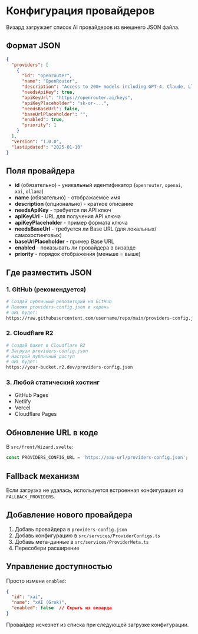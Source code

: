 # Конфигурация провайдеров

Визард загружает список AI провайдеров из внешнего JSON файла.

## Формат JSON

```json
{
  "providers": [
    {
      "id": "openrouter",
      "name": "OpenRouter",
      "description": "Access to 200+ models including GPT-4, Claude, Llama",
      "needsApiKey": true,
      "apiKeyUrl": "https://openrouter.ai/keys",
      "apiKeyPlaceholder": "sk-or-...",
      "needsBaseUrl": false,
      "baseUrlPlaceholder": "",
      "enabled": true,
      "priority": 1
    }
  ],
  "version": "1.0.0",
  "lastUpdated": "2025-01-10"
}
```

## Поля провайдера

- **id** (обязательно) - уникальный идентификатор (`openrouter`, `openai`, `xai`, `ollama`)
- **name** (обязательно) - отображаемое имя
- **description** (опционально) - краткое описание
- **needsApiKey** - требуется ли API ключ
- **apiKeyUrl** - URL для получения API ключа
- **apiKeyPlaceholder** - пример формата ключа
- **needsBaseUrl** - требуется ли Base URL (для локальных/самохостинговых)
- **baseUrlPlaceholder** - пример Base URL
- **enabled** - показывать ли провайдера в визарде
- **priority** - порядок отображения (меньше = выше)

## Где разместить JSON

### 1. GitHub (рекомендуется)

```bash
# Создай публичный репозиторий на GitHub
# Положи providers-config.json в корень
# URL будет:
https://raw.githubusercontent.com/username/repo/main/providers-config.json
```

### 2. Cloudflare R2

```bash
# Создай бакет в Cloudflare R2
# Загрузи providers-config.json
# Настрой публичный доступ
# URL будет:
https://your-bucket.r2.dev/providers-config.json
```

### 3. Любой статический хостинг

- GitHub Pages
- Netlify
- Vercel
- Cloudflare Pages

## Обновление URL в коде

В `src/front/Wizard.svelte`:

```typescript
const PROVIDERS_CONFIG_URL = 'https://ваш-url/providers-config.json';
```

## Fallback механизм

Если загрузка не удалась, используется встроенная конфигурация из `FALLBACK_PROVIDERS`.

## Добавление нового провайдера

1. Добавь провайдера в `providers-config.json`
2. Добавь конфигурацию в `src/services/ProviderConfigs.ts`
3. Добавь мета-данные в `src/services/ProviderMeta.ts`
4. Пересобери расширение

## Управление доступностью

Просто измени `enabled`:

```json
{
  "id": "xai",
  "name": "xAI (Grok)",
  "enabled": false  // Скрыть из визарда
}
```

Провайдер исчезнет из списка при следующей загрузке конфигурации.

